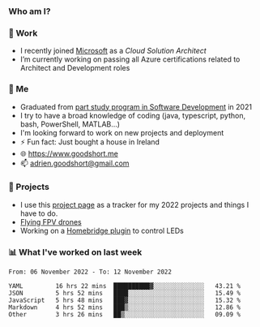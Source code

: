 ### Who am I?

<!--
**goodshort/goodshort** is a ✨ _special_ ✨ repository because its `README.md` (this file) appears on your GitHub profile.
-->
### 💼 Work
- I recently joined [Microsoft](https://www.microsoft.com/) as a _Cloud Solution Architect_
- I’m currently working on passing all Azure certifications related to Architect and Development roles

### 🌱 Me
- Graduated from [part study program in Software Development](https://www.goodshort.me/who-am-i/studies#higher-diploma-in-software-development) in 2021
- I try to have a broad knowledge of coding (java, typescript, python, bash, PowerShell, MATLAB...)
- I'm looking forward to work on new projects and deployment
- ⚡ Fun fact: Just bought a house in Ireland
- 🌐 https://www.goodshort.me
- 📫 adrien.goodshort@gmail.com

### 🚧 Projects

- I use this [project page](https://github.com/users/goodshort/projects/2) as a tracker for my 2022 projects and things I have to do.
- [Flying FPV drones](https://www.youtube.com/watch?v=PdOF5c4RF18&list=PLhU-As_kQhM6L6iwidza6sSdfxEybA7VZ)
- Working on a [Homebridge plugin](https://github.com/goodshort/homebridge-wled-preset) to control LEDs

### 📊 What I've worked on last week

<!--START_SECTION:waka-->

```text
From: 06 November 2022 - To: 12 November 2022

YAML         16 hrs 22 mins  ██████████▓░░░░░░░░░░░░░░   43.21 %
JSON         5 hrs 52 mins   ████░░░░░░░░░░░░░░░░░░░░░   15.49 %
JavaScript   5 hrs 48 mins   ███▓░░░░░░░░░░░░░░░░░░░░░   15.32 %
Markdown     4 hrs 52 mins   ███▒░░░░░░░░░░░░░░░░░░░░░   12.86 %
Other        3 hrs 26 mins   ██▒░░░░░░░░░░░░░░░░░░░░░░   09.09 %
```

<!--END_SECTION:waka-->
